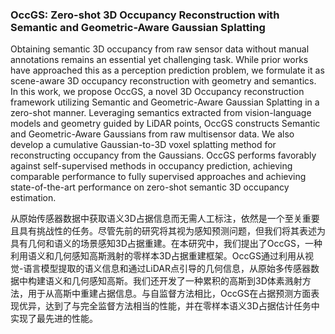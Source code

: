### OccGS: Zero-shot 3D Occupancy Reconstruction with Semantic and Geometric-Aware Gaussian Splatting

Obtaining semantic 3D occupancy from raw sensor data without manual annotations remains an essential yet challenging task. While prior works have approached this as a perception prediction problem, we formulate it as scene-aware 3D occupancy reconstruction with geometry and semantics. In this work, we propose OccGS, a novel 3D Occupancy reconstruction framework utilizing Semantic and Geometric-Aware Gaussian Splatting in a zero-shot manner. Leveraging semantics extracted from vision-language models and geometry guided by LiDAR points, OccGS constructs Semantic and Geometric-Aware Gaussians from raw multisensor data. We also develop a cumulative Gaussian-to-3D voxel splatting method for reconstructing occupancy from the Gaussians. OccGS performs favorably against self-supervised methods in occupancy prediction, achieving comparable performance to fully supervised approaches and achieving state-of-the-art performance on zero-shot semantic 3D occupancy estimation.

从原始传感器数据中获取语义3D占据信息而无需人工标注，依然是一个至关重要且具有挑战性的任务。尽管先前的研究将其视为感知预测问题，但我们将其表述为具有几何和语义的场景感知3D占据重建。在本研究中，我们提出了OccGS，一种利用语义和几何感知高斯溅射的零样本3D占据重建框架。OccGS通过利用从视觉-语言模型提取的语义信息和通过LiDAR点引导的几何信息，从原始多传感器数据中构建语义和几何感知高斯。我们还开发了一种累积的高斯到3D体素溅射方法，用于从高斯中重建占据信息。与自监督方法相比，OccGS在占据预测方面表现优异，达到了与完全监督方法相当的性能，并在零样本语义3D占据估计任务中实现了最先进的性能。
